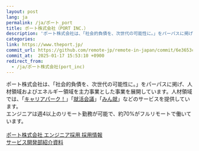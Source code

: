 ```yaml
---
layout: post
lang: ja
permalink: /ja/ポート_port
title: ポート株式会社（PORT INC.）
description: 'ポート株式会社は、「社会的負債を、次世代の可能性に。」をパーパスに掲げ、人材領域およびエネルギー領域を主力事業とした事業を展開しています。人材領域では、「キャリアパーク！」「就活会議」「みん就」などのサービスを提供しています。 エンジニアは週4以上のリモート勤務が可能で、約70%がフルリモートで働いています。  ポート株式会社 エンジニア採用 採用情報 サービス開発部紹介資料'
categories: 
link: https://www.theport.jp/
commit_url: https://github.com/remote-jp/remote-in-japan/commit/6e3653c749b3ecef38dec06c0fbcaf6fbfc6c6e9
commit_at:  2025-01-17 15:53:10 +0900
redirect_from:
  - /ja/ポート株式会社(port_inc)
---
```


<p>ポート株式会社は、「社会的負債を、次世代の可能性に。」をパーパスに掲げ、人材領域およびエネルギー領域を主力事業とした事業を展開しています。人材領域では、「<a href="https://careerpark.jp/">キャリアパーク！</a>」「<a href="https://syukatsu-kaigi.jp/">就活会議</a>」「<a href="https://www.nikki.ne.jp/">みん就</a>」などのサービスを提供しています。<br />エンジニアは週4以上のリモート勤務が可能で、約70%がフルリモートで働いています。<br /><br /><a href="https://www.theport.jp/recruit/info/engineer/">ポート株式会社 エンジニア採用 採用情報</a><br /><a href="https://speakerdeck.com/portinc/f80a16a4d62c6cfcef6da34a5838ab0d">サービス開発部紹介資料</a></p>
